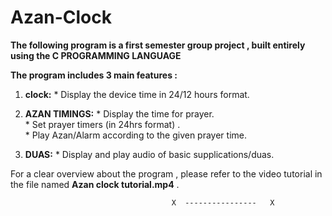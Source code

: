 # Azan-Clock

**The following program is a first semester group project , built entirely using the C PROGRAMMING LANGUAGE**

**The program includes 3 main features :**

1. **clock:**
          * Display the device time in 24/12 hours format. <br>
   
2. **AZAN TIMINGS:**
          * Display the time for prayer. <br>
          * Set prayer timers (in 24hrs format) . <br>
          * Play Azan/Alarm according to the given prayer time. <br>
   
4. **DUAS:**
          * Display and play audio of basic supplications/duas.

For a clear overview about the program , please refer to the video tutorial in the file named **Azan clock tutorial.mp4** .

                                        X  ----------------   X  
